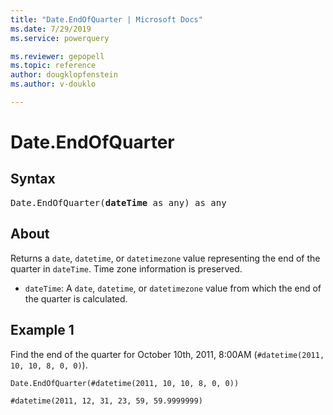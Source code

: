 ```yaml
---
title: "Date.EndOfQuarter | Microsoft Docs"
ms.date: 7/29/2019
ms.service: powerquery

ms.reviewer: gepopell
ms.topic: reference
author: dougklopfenstein
ms.author: v-douklo

---
```

# Date.EndOfQuarter

## Syntax

<pre>
Date.EndOfQuarter(<b>dateTime</b> as any) as any 
</pre> 
  
## About  
Returns a `date`, `datetime`, or `datetimezone` value representing the end of the quarter in `dateTime`. Time zone information is preserved. <ul> <li><code>dateTime</code>: A <code>date</code>, <code>datetime</code>, or <code>datetimezone</code> value from which the end of the quarter is calculated.</li> </ul>

## Example 1
Find the end of the quarter for October 10th, 2011, 8:00AM (`#datetime(2011, 10, 10, 8, 0, 0)`).

```powerquery-m
Date.EndOfQuarter(#datetime(2011, 10, 10, 8, 0, 0))
```

`#datetime(2011, 12, 31, 23, 59, 59.9999999)`
